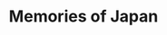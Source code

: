 ---
layout: place
title: "Memories of Japan"
permalink: /oklahoma/broken-arrow/memories-of-japan.html
stateAbbr: OK
stateName: Oklahoma
cityName: Broken Arrow
place_id: ChIJdYxGgXSMtocRkzsL5JS6H4g
photos:
  - name: >-
      places/ChIJdYxGgXSMtocRkzsL5JS6H4g/photos/AeeoHcIbwsCFIYBcji_VbbKlZeZZ986Rt0lDLwYu5OAvCDZqRa-02ENzwxSbUx664MqUTWYG3g9jSMT4QFa5bN-nLqGirNBtVJpkbKAs3o914xyg_eVjh3fUHHXdAb8-fvW4uXMEBsDK3yuNYCEuy06szAPSrYDed4zK72j1enJ6xLAz_5OHiTohU18e2afotFMN-qHOUpiVntreQxL7vDDhl5yegu77fASIghsXhQeEx6w7x1CrhnihMAZE46Kx-fJxTUoOfFcQOAchWwAEDPiKRUbnkqhbvLfOJsozRh723kserZ8H9zSv9u_e67bLk6HBPqYEcr15T87Qt3FF5w0D3qYdEUOsvJSYpYDYKtWvcVHUYoOSKGoX9xd-Z5mJAF741OneDjOScxpjgxM-mosa7p1gUKWEUB-kIH0--Fb54zTFOrsx
    widthPx: 2386
    heightPx: 1651
    authorAttributions:
      - displayName: Bob
        uri: https://maps.google.com/maps/contrib/115416219679021647563
        photoUri: >-
          https://lh3.googleusercontent.com/a-/ALV-UjXZ275yoHSvaNTlzv4IQ9gfycIlh9wMcvxW3E6Waj3URqHv_4q8Uw=s100-p-k-no-mo
    flagContentUri: >-
      https://www.google.com/local/imagery/report/?cb_client=maps_api_places.places_api&image_key=!1e10!2sCIHM0ogKEICAgID4mZ2XiAE&hl=en-US
    googleMapsUri: >-
      https://www.google.com/maps/place//data=!3m4!1e2!3m2!1sCIHM0ogKEICAgID4mZ2XiAE!2e10!4m2!3m1!1s0x87b68c7481468c75:0x881fba94e40b3b93
  - name: >-
      places/ChIJdYxGgXSMtocRkzsL5JS6H4g/photos/AeeoHcJoSmS9gs7A1qFcI2U_wqkbr2-tFFEnZLPwXR9rbl9hljOkcvxq6BeVCSyx9A-jIqxwOIBIsx7EsiRJ_GZx28yLaA8wfsheZgE1-TM9u-ueq3RSfEU7akiGsqeXVmHtoeaacc7GHvu-_DXWagBZcwoH2PquNTTzPuBMqk57WVgWo_o-8eLvLGZBoFazGB6B0zDQPr4cV1yRwsCAt0ziiqO0lTo7CWJSgIrH9RVA3dDz0OWYMPY_lxKQZqT9qPJIbTYnR08hwJppvLIXK-MmW302EaCNCn6PX0VrPCaLcU6dMLUcRcecSkzddzmGmWoGYRC--U1i_sl3YxaiLuCQQk6dILlzJfHkwCB0yJb6FsLaXigDHnkp2Bh4QPkRoWlriLSz3MG652kU3DcPIyaNe60d0mr29WCgtKnkzeU9DfVqPaI
    widthPx: 1242
    heightPx: 685
    authorAttributions:
      - displayName: Raymond dong
        uri: https://maps.google.com/maps/contrib/103218125848446211395
        photoUri: >-
          https://lh3.googleusercontent.com/a-/ALV-UjVIO5Wbh9ybuuAzsqkeukLQfhzc9_FBH2stZUySfYfa5dyBbLsIPw=s100-p-k-no-mo
    flagContentUri: >-
      https://www.google.com/local/imagery/report/?cb_client=maps_api_places.places_api&image_key=!1e10!2sCIHM0ogKEICAgID4_cKRywE&hl=en-US
    googleMapsUri: >-
      https://www.google.com/maps/place//data=!3m4!1e2!3m2!1sCIHM0ogKEICAgID4_cKRywE!2e10!4m2!3m1!1s0x87b68c7481468c75:0x881fba94e40b3b93
  - name: >-
      places/ChIJdYxGgXSMtocRkzsL5JS6H4g/photos/AeeoHcL6_RXU3LVxe2DhA_7S6d-edYs6BI9-jFChFlSNtVOHdgHp4TVwV1B8ce109e4BcCesOPOPgyyWR3tMyIwNRC15amBMt5w8uCZJZYObq_zS1Kk4aemzpsKEtJYroyodW3butOtNZYEIqtaq9ZIGaeKQPPCibrDa0xtfE8C2HmTIPshxF_hyviiPNCBmqLoCFwChmuWiG8aoHNEcK7ob_tnVEuBXjQAmT4wQYho78bFISRiNYpQKICsPvz9ozei3FBcPg6u7XPJHlWIYcjHL-FQ0WLx1w82QaLvK1HeGB6fURw
    widthPx: 869
    heightPx: 489
    authorAttributions:
      - displayName: Memories of Japan
        uri: https://maps.google.com/maps/contrib/101499907877058987033
        photoUri: >-
          https://lh3.googleusercontent.com/a-/ALV-UjW7YwGfFF7fFY_wayOK-qyh0FBiHNsXcF0QjWr1WphEa7avrJ0=s100-p-k-no-mo
    flagContentUri: >-
      https://www.google.com/local/imagery/report/?cb_client=maps_api_places.places_api&image_key=!1e10!2sAF1QipMCq9ZMLbvzQ6wSOHLCIzaLjsR1hyfMzwmX6SFX&hl=en-US
    googleMapsUri: >-
      https://www.google.com/maps/place//data=!3m4!1e2!3m2!1sAF1QipMCq9ZMLbvzQ6wSOHLCIzaLjsR1hyfMzwmX6SFX!2e10!4m2!3m1!1s0x87b68c7481468c75:0x881fba94e40b3b93
  - name: >-
      places/ChIJdYxGgXSMtocRkzsL5JS6H4g/photos/AeeoHcJoGHYfi3BMLcGJbTNrAlTF6PWTq8A9MwHgR7Bnj39_1W7VieW8dWYB-3FBvurz6r--S4aAAJ6nf54Lkcg7edzapXcr1A1igDeNMjvaN5PTRavyEwKKUi0EZVn02d_t4ZvIpNhbc0vs77z3rRbnTDVJgAtsi17Bkyw5GPQZBr6maRaziPJFLxP89bCCedaE1EdIUSLFl3EGjhlQJVB_RbB3LOosZDfK3b95bh1asJsGAXZ0rMn1-oZPt8-35SHqJSmG3iVwKvD8FI0XPM3ZN6prmIy5ag1CQw_1X0pbSmkE9PTgtUhP-aoRo9OhHBwRGUem6ZpAj-vImMbd3uTtNjyHHcDcZSs5VLWxwuH-b34kFOgrXBIo6u4YT778v6FLVghZgG5x7eT96GvWNNbLHD3xE4kgM2oJUftw5Tw0eaqWkGU
    widthPx: 4000
    heightPx: 3000
    authorAttributions:
      - displayName: Amik Uchiha
        uri: https://maps.google.com/maps/contrib/100379335471137523337
        photoUri: >-
          https://lh3.googleusercontent.com/a-/ALV-UjW4LONfGxiM7TKGtaOgJ2aYo3GnnPLGyz57MI3TBYBEn3VCk2Q=s100-p-k-no-mo
    flagContentUri: >-
      https://www.google.com/local/imagery/report/?cb_client=maps_api_places.places_api&image_key=!1e10!2sCIHM0ogKEICAgIC-jtXnxQE&hl=en-US
    googleMapsUri: >-
      https://www.google.com/maps/place//data=!3m4!1e2!3m2!1sCIHM0ogKEICAgIC-jtXnxQE!2e10!4m2!3m1!1s0x87b68c7481468c75:0x881fba94e40b3b93
  - name: >-
      places/ChIJdYxGgXSMtocRkzsL5JS6H4g/photos/AeeoHcJy490oNCG-CCA2YAj3YC2s7DEXbCyTCGtoK5emdkQIWm2lpBT6UUayoERc-ANC9MgHwCK6BEL8k7ggH1KBhygJhNfVGAoYgYdq-0xcI8WBIIW1uvtt5Q893FfiB5fToUGew5sNwpnCZ6RVhAsBbSvaYhlHJZMO_XJ0VvBYe8vuDkJzMaKrf7m_53Wr1R7YBAnWbuz3WZuiRIcIHjasKyohRsW5D8CK6uZDHU7lDdMA-0cxPP22NWRCHMdECFVPA8PEvwe7ulSf6meqsdpAcgIVSJj8re88irYlMgb0Pi0Xfczm3UCdAu2rIbm5S9q7qh__QJeEVXUc8VDfvnUb4RM6IR5CTSP49wn6KWx2k1rpcsvc7M78rgmcuyzdR7ulQTpAWSZjYhvE19fXoyIj9keeTNYSNpkRUfnt5B0nKQo
    widthPx: 4032
    heightPx: 3024
    authorAttributions:
      - displayName: Diego “Dieguito” Garcia
        uri: https://maps.google.com/maps/contrib/116594326304971115479
        photoUri: >-
          https://lh3.googleusercontent.com/a-/ALV-UjVOPorgfP3SGHvRSHaiXhisuwzbbO45crJXdxZ04J_qRgDSoq0=s100-p-k-no-mo
    flagContentUri: >-
      https://www.google.com/local/imagery/report/?cb_client=maps_api_places.places_api&image_key=!1e10!2sCIHM0ogKEICAgIDBjfm8ZA&hl=en-US
    googleMapsUri: >-
      https://www.google.com/maps/place//data=!3m4!1e2!3m2!1sCIHM0ogKEICAgIDBjfm8ZA!2e10!4m2!3m1!1s0x87b68c7481468c75:0x881fba94e40b3b93
  - name: >-
      places/ChIJdYxGgXSMtocRkzsL5JS6H4g/photos/AeeoHcLYerkYWINuhxiyngKtSVwCX0S4J9dTvqszPm9mmKrf7vLecssz-KBzf3d275YkXhB8PzNI1jZqmUcoWaCIGBl2OQ68RJIT3Tw5akq-XcXJtJ2VoztKRNwYcCm48ev8suUcIpDpUXwbJkkzEkPRoWTGSJhf071-h372apUNBxDPsboJTofPFQAm4oChA01z7gaxHt_MxiN0IdsO7osbIibL6woiEy-jMANYQujw2l0icawRy3ciiIQeH7Cj0A05TA2am5na0vLeYdaVDVTHeWUz3amAeW15zg5EISlSPqEUzYRNo2cqHXMEGNZca9PNukuIWSjwqYvbNFo10F2icls5e3WXdWhYINxfzXZ-co-cXPPIWXW1oqhNNlac0AGYiyaqA48AkPDrL3p0ri-drWK90A0UFApS3Bzyqsv8BEx0lA
    widthPx: 4624
    heightPx: 3472
    authorAttributions:
      - displayName: Shannon Rose
        uri: https://maps.google.com/maps/contrib/108613563453192557368
        photoUri: >-
          https://lh3.googleusercontent.com/a-/ALV-UjUhqky4fRdT_rCq2ftXaA9b0fYOWSQIDkQsz3QSov_qpZU919kifQ=s100-p-k-no-mo
    flagContentUri: >-
      https://www.google.com/local/imagery/report/?cb_client=maps_api_places.places_api&image_key=!1e10!2sCIHM0ogKEICAgIDBgLC6eQ&hl=en-US
    googleMapsUri: >-
      https://www.google.com/maps/place//data=!3m4!1e2!3m2!1sCIHM0ogKEICAgIDBgLC6eQ!2e10!4m2!3m1!1s0x87b68c7481468c75:0x881fba94e40b3b93
  - name: >-
      places/ChIJdYxGgXSMtocRkzsL5JS6H4g/photos/AeeoHcLvOM7a6GLNuQUIKjUezdh-1i5QeJHM4-aUKkT8GdYz8JIJeY76iUVq-eUQV2IgDTGRfKED1Ek1xxV0M-mSksOkVtalF8JE74qsN3DbwYNBjVQt10ZXrVVzuB8ZzHvd7HRZOg-QvuQgW3JIUTBw89tfO0a7owplrJvghLvL1NB9NjPQEb7gljoJADS-93bRMUEsij1NJJwiSNnCqoS9HSmqf4zJ4lZo1TBSKZP2If14CqwZSzy8pH4fwXkgc9skNQKTBU6VxL-RQsADPc-Q74UmxOJsp6FuvvMnIn67weZz3gxhSrboxza0xOoHEFAc-D2NhEMN8lNY6th8xB33zZMv_ezcO9nNpwANSgo8vYTXZSnv1X1FKwVVpoPHw_VAgil86W_1rPMYUaidKNmoiPbdPB4CjoSLvOtKMvta_YxEydSB
    widthPx: 3000
    heightPx: 4000
    authorAttributions:
      - displayName: Ronnie Fillingim
        uri: https://maps.google.com/maps/contrib/109947608349869804135
        photoUri: >-
          https://lh3.googleusercontent.com/a-/ALV-UjUas9Ri-6_SzrhvLDcA0y6xBmMsDiPonIf2LTZLNP_045J-G2gMrg=s100-p-k-no-mo
    flagContentUri: >-
      https://www.google.com/local/imagery/report/?cb_client=maps_api_places.places_api&image_key=!1e10!2sCIHM0ogKEICAgIDeuM_fnQE&hl=en-US
    googleMapsUri: >-
      https://www.google.com/maps/place//data=!3m4!1e2!3m2!1sCIHM0ogKEICAgIDeuM_fnQE!2e10!4m2!3m1!1s0x87b68c7481468c75:0x881fba94e40b3b93
  - name: >-
      places/ChIJdYxGgXSMtocRkzsL5JS6H4g/photos/AeeoHcJJe7LXEwHr4Hzvm5t-gTRhvgLaknzzw6YOW8QHCiWQDZ3juaEvHb_OYkpXOILjty7VdWX4X9qJvAybusrkJ1vhm-M9-Tj-aGjsZ9pkJyyYJoZtjRhKZTcMq72ImC6V5hm9FCa_MnQCsYtHXJJwgLVqZIwAH36bPx8w3JL6XVYTJlRpgzBHOW42C47AAWTuV2kWSLO1LAm0q8IrGmNgIpHHg0HDJjJ7vZT16LEonJECsRVpD9bLJhQYuDBwxSOLDuiyCTBXsnYnxrxs3OjNczA_LxxdqB5Ek11zRNWF6MDHw31ANH7oJVQtkNXJ2B2zLNRwOQ-M_THFCOlynhk6qV7_v1BADFqCEfd8isyJ9XT2L5X8tFFfCGAV4x5LdNdOXssJ4R4fn-Z0u4k-W7aOIY7oGrKp9W_ErD6gUKgCc9U
    widthPx: 3024
    heightPx: 4032
    authorAttributions:
      - displayName: Megan Hopkins
        uri: https://maps.google.com/maps/contrib/113384701920368960908
        photoUri: >-
          https://lh3.googleusercontent.com/a-/ALV-UjVux0GqP3BsGX-yM7NQpZ_9zpqRPhb6ETAxTB42XPYcCAVroNU=s100-p-k-no-mo
    flagContentUri: >-
      https://www.google.com/local/imagery/report/?cb_client=maps_api_places.places_api&image_key=!1e10!2sCIHM0ogKEICAgICBx5aCXw&hl=en-US
    googleMapsUri: >-
      https://www.google.com/maps/place//data=!3m4!1e2!3m2!1sCIHM0ogKEICAgICBx5aCXw!2e10!4m2!3m1!1s0x87b68c7481468c75:0x881fba94e40b3b93
  - name: >-
      places/ChIJdYxGgXSMtocRkzsL5JS6H4g/photos/AeeoHcKVn1hko1R-YxkXYu1vhyCXDyl-TnUjc9fRM2Lggf5jKQLoQMAURju6RkyiFBRM0DU0DCi_EcZU4_DUzRPFuQofdCM3foPG2H58KYN5tdZhNeoXdI00iFSsNExtgIx6Vg02yYmIztfJhkIbQM02PgfC5GRmYnLgJzv_E0dVdiPe5bB8KjBi5754eVjf0MOOn01m2hy1avqXJM_AA_cw4n4S26H_SgW26nW5bxTZaUTLgNYdmU-yeZGvkhw4VvfP4lTokAOWc1h8nznxukrC2C4b4ExqlVrTuDYr2FLjCYUs3LSVCHZcor3f1XQL4t3p0KnA4qh3FAWC78GLAplnFXxoG095wqyHwQLrR5oI4Ix8E43cjUWuXdbS-oZw2VLBx0FLvy-ExKr02uzvEWGNV2KAaeBbccbCHGkfo2PoMP__nQ
    widthPx: 3024
    heightPx: 4032
    authorAttributions:
      - displayName: Diego “Dieguito” Garcia
        uri: https://maps.google.com/maps/contrib/116594326304971115479
        photoUri: >-
          https://lh3.googleusercontent.com/a-/ALV-UjVOPorgfP3SGHvRSHaiXhisuwzbbO45crJXdxZ04J_qRgDSoq0=s100-p-k-no-mo
    flagContentUri: >-
      https://www.google.com/local/imagery/report/?cb_client=maps_api_places.places_api&image_key=!1e10!2sCIHM0ogKEICAgIDRyLLwNg&hl=en-US
    googleMapsUri: >-
      https://www.google.com/maps/place//data=!3m4!1e2!3m2!1sCIHM0ogKEICAgIDRyLLwNg!2e10!4m2!3m1!1s0x87b68c7481468c75:0x881fba94e40b3b93
  - name: >-
      places/ChIJdYxGgXSMtocRkzsL5JS6H4g/photos/AeeoHcKtOCiPOLavv04Zb6Vngy3s6KKsgpOg8vZlfBWeTj5zuP7MS-CM2_J9M-Tt3GvLRm263QMPOOE4rjgGPM5szFPffS-CJlrp0i0mZOwt8NddZPRFoQZT-xO10yqTE7ZNo0aOQ3-PGCqVw4zmFxh5UPZZGOZgfTryxqTZwhRhFcfwC8mRrHY5TcjuyPWgKvd0gUqQunFw8-gy-r_Xln5N-ULLG7D0S_DZECmXWr8ANTQV9e3liJmpUoDM-C651zZRSg_bL686mLmZKDLzf0avwsOppmJYfwGOV55l9v4yKIRlBBpGixxNgbgzOZaK0121MMWnQjlq080OxpGLsVoD2A-YBJJ57XYgbTCbVGi3hBRo9k33EQklFbpoWebyd9eiPDLzUmmoov5a3uD0Sd3d6MOKi2VbgKWA038j1G9ZXiPbQg
    widthPx: 3024
    heightPx: 4032
    authorAttributions:
      - displayName: Diego “Dieguito” Garcia
        uri: https://maps.google.com/maps/contrib/116594326304971115479
        photoUri: >-
          https://lh3.googleusercontent.com/a-/ALV-UjVOPorgfP3SGHvRSHaiXhisuwzbbO45crJXdxZ04J_qRgDSoq0=s100-p-k-no-mo
    flagContentUri: >-
      https://www.google.com/local/imagery/report/?cb_client=maps_api_places.places_api&image_key=!1e10!2sCIHM0ogKEICAgIDBjfm8WA&hl=en-US
    googleMapsUri: >-
      https://www.google.com/maps/place//data=!3m4!1e2!3m2!1sCIHM0ogKEICAgIDBjfm8WA!2e10!4m2!3m1!1s0x87b68c7481468c75:0x881fba94e40b3b93
address: 2409 W Kenosha St, Broken Arrow, OK 74012, USA
street: 2409 W Kenosha St
city: Broken Arrow
state: OK
zip: '74012'
country: USA
neighborhood: null
latitude: '36.059506'
longitude: '-95.819539'
accessibility_options:
  wheelchairAccessibleParking: true
  wheelchairAccessibleEntrance: true
  wheelchairAccessibleRestroom: true
  wheelchairAccessibleSeating: true
business_status: OPERATIONAL
name: Memories of Japan
google_maps_links:
  directionsUri: >-
    https://www.google.com/maps/dir//''/data=!4m7!4m6!1m1!4e2!1m2!1m1!1s0x87b68c7481468c75:0x881fba94e40b3b93!3e0
  placeUri: https://maps.google.com/?cid=9808763662080097171
  writeAReviewUri: >-
    https://www.google.com/maps/place//data=!4m3!3m2!1s0x87b68c7481468c75:0x881fba94e40b3b93!12e1
  reviewsUri: >-
    https://www.google.com/maps/place//data=!4m4!3m3!1s0x87b68c7481468c75:0x881fba94e40b3b93!9m1!1b1
  photosUri: >-
    https://www.google.com/maps/place//data=!4m3!3m2!1s0x87b68c7481468c75:0x881fba94e40b3b93!10e5
primary_type: Japanese Restaurant
opening_hours:
  regular: null
  current: null
secondary_opening_hours:
  regular:
    weekdayDescriptions: null
    type: null
  current:
    weekdayDescriptions: null
    type: null
phone: (918) 259-8686
price_level: PRICE_LEVEL_MODERATE
price_range: $10 &ndash; $20
rating: '4.6'
rating_count: 608
website: http://www.mojsushibar.com/
description: null
reviews: null
parking_options: null
payment_options: null
allow_dogs: null
curbside_pickup: null
delivery: null
dine_in: null
good_for_children: null
good_for_groups: null
good_for_sports: null
live_music: null
menu_for_children: null
outdoor_seating: null
reservable: null
restroom: null
serves_beer: null
serves_breakfast: null
serves_brunch: null
serves_cocktails: null
serves_coffee: null
serves_dinner: null
serves_dessert: null
serves_lunch: null
serves_vegetarian_food: null
serves_wine: null
takeout: null

---
